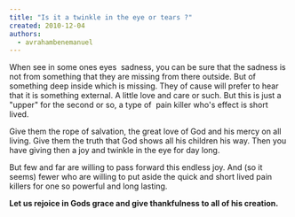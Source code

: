 ```yaml
---
title: "Is it a twinkle in the eye or tears ?"
created: 2010-12-04
authors: 
  - avrahambenemanuel
---
```


When see in some ones eyes  sadness, you can be sure that the sadness is not from something that they are missing from there outside. But of something deep inside which is missing. They of cause will prefer to hear that it is something external. A little love and care or such. But this is just a "upper" for the second or so, a type of  pain killer who's effect is short lived.

Give them the rope of salvation, the great love of God and his mercy on all living. Give them the truth that God shows all his children his way. Then you have giving then a joy and twinkle in the eye for day long.

But few and far are willing to pass forward this endless joy. And (so it seems) fewer who are willing to put aside the quick and short lived pain killers for one so powerful and long lasting.

**Let us rejoice in Gods grace and give thankfulness to all of his creation.**